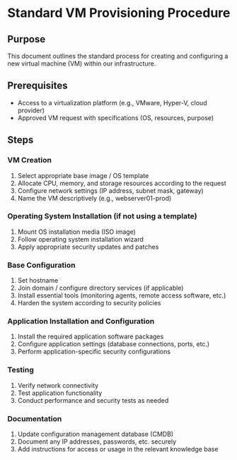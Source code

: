 # Standard VM Provisioning Procedure

## Purpose
This document outlines the standard process for creating and configuring a new virtual machine (VM) within our infrastructure.

## Prerequisites
- Access to a virtualization platform (e.g., VMware, Hyper-V, cloud provider)
- Approved VM request with specifications (OS, resources, purpose)

## Steps

### VM Creation
1. Select appropriate base image / OS template
2. Allocate CPU, memory, and storage resources according to the request
3. Configure network settings (IP address, subnet mask, gateway)
4. Name the VM descriptively (e.g., webserver01-prod)

### Operating System Installation (if not using a template)
1. Mount OS installation media (ISO image)
2. Follow operating system installation wizard
3. Apply appropriate security updates and patches

### Base Configuration
1. Set hostname
2. Join domain / configure directory services (if applicable)
3. Install essential tools (monitoring agents, remote access software, etc.)
4. Harden the system according to security policies

### Application Installation and Configuration
1. Install the required application software packages
2. Configure application settings (database connections, ports, etc.)
3. Perform application-specific security configurations

### Testing
1. Verify network connectivity
2. Test application functionality
3. Conduct performance and security tests as needed

### Documentation
1. Update configuration management database (CMDB)
2. Document any IP addresses, passwords, etc. securely
3. Add instructions for access or usage in the relevant knowledge base

